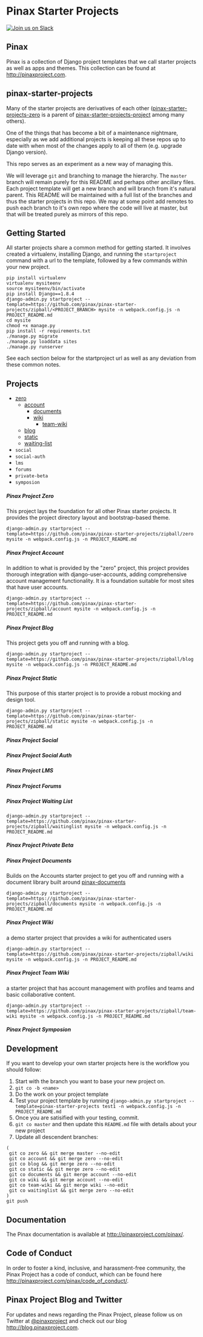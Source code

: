 # Pinax Starter Projects

[![Join us on Slack](http://slack.pinaxproject.com/badge.svg)](http://slack.pinaxproject.com/)


Pinax
--------

Pinax is a collection of Django project templates that we call starter projects
as well as apps and themes. This collection can be found at http://pinaxproject.com.


pinax-starter-projects
-------------------------

Many of the starter projects are derivatives of each
other ([pinax-starter-projects-zero](http://github.com/pinax/pinax-starter-projects-zero) is a
parent of [pinax-starter-projects-project](http://github.com/pinax/pinax-starter-projects-project)
among many others).

One of the things that has become a bit of a maintenance nightmare, especially
as we add additional projects is keeping all these repos up to date with when
most of the changes apply to all of them (e.g. upgrade Django version).

This repo serves as an experiment as a new way of managing this.

We will leverage `git` and branching to manage the hierarchy.  The `master`
branch will remain purely for this README and perhaps other ancillary files.
Each project template will get a new branch and will branch from it's natural
parent. This README will be maintained with a full list of the branches and
thus the starter projects in this repo. We may at some point add remotes to
push each branch to it's own repo where the code will live at master, but that
will be treated purely as mirrors of this repo.


Getting Started
----------------

All starter projects share a common method for getting started. It involves
created a virtualenv, installing Django, and running the `startproject` command
with a url to the template, followed by a few commands within your new project.

```
pip install virtualenv
virtualenv mysiteenv
source mysiteenv/bin/activate
pip install Django==1.8.4
django-admin.py startproject --template=https://github.com/pinax/pinax-starter-projects/zipball/<PROJECT_BRANCH> mysite -n webpack.config.js -n PROJECT_README.md
cd mysite
chmod +x manage.py
pip install -r requirements.txt
./manage.py migrate
./manage.py loaddata sites
./manage.py runserver
```

See each section below for the startproject url as well as any deviation from
these common notes.


Projects
----------

* [zero](#pinax-project-zero)
  * [account](#pinax-project-account)
    * [documents](#pinax-project-documents)
    * [wiki](#pinax-project-wiki)
      * [team-wiki](#pinax-project-team-wiki)
  * [blog](#pinax-project-blog)
  * [static](#pinax-project-static)
  * [waiting-list](#pinax-project-waiting-list)
* `social`
* `social-auth`
* `lms`
* `forums`
* `private-beta`
* `symposion`


##### Pinax Project Zero

This project lays the foundation for all other Pinax starter projects. It
provides the project directory layout and bootstrap-based theme.

```
django-admin.py startproject --template=https://github.com/pinax/pinax-starter-projects/zipball/zero mysite -n webpack.config.js -n PROJECT_README.md
```

##### Pinax Project Account

In addition to what is provided by the "zero" project, this project provides
thorough integration with django-user-accounts, adding comprehensive account
management functionality. It is a foundation suitable for most sites that have
user accounts.

```
django-admin.py startproject --template=https://github.com/pinax/pinax-starter-projects/zipball/account mysite -n webpack.config.js -n PROJECT_README.md
```

##### Pinax Project Blog

This project gets you off and running with a blog.

```
django-admin.py startproject --template=https://github.com/pinax/pinax-starter-projects/zipball/blog mysite -n webpack.config.js -n PROJECT_README.md
```

##### Pinax Project Static

This purpose of this starter project is to provide a robust mocking and design tool.

```
django-admin.py startproject --template=https://github.com/pinax/pinax-starter-projects/zipball/static mysite -n webpack.config.js -n PROJECT_README.md
```

##### Pinax Project Social


##### Pinax Project Social Auth


##### Pinax Project LMS


##### Pinax Project Forums


##### Pinax Project Waiting List

```
django-admin.py startproject --template=https://github.com/pinax/pinax-starter-projects/zipball/waitinglist mysite -n webpack.config.js -n PROJECT_README.md
```

##### Pinax Project Private Beta


##### Pinax Project Documents

Builds on the Accounts starter project to get you off and running with a document
library built around [pinax-documents](https://github.com/pinax/pinax-documents)

```
django-admin.py startproject --template=https://github.com/pinax/pinax-starter-projects/zipball/documents mysite -n webpack.config.js -n PROJECT_README.md
```

##### Pinax Project Wiki

a demo starter project that provides a wiki for authenticated users

```
django-admin.py startproject --template=https://github.com/pinax/pinax-starter-projects/zipball/wiki mysite -n webpack.config.js -n PROJECT_README.md
```


##### Pinax Project Team Wiki

a starter project that has account management with profiles and teams and basic collaborative content.

```
django-admin.py startproject --template=https://github.com/pinax/pinax-starter-projects/zipball/team-wiki mysite -n webpack.config.js -n PROJECT_README.md
```

##### Pinax Project Symposion


Development
---------------

If you want to develop your own starter projects here is the workflow you should
follow:

1. Start with the branch you want to base your new project on.
2. `git co -b <name>`
3. Do the work on your project template
4. Test your project template by running `django-admin.py startproject --template=pinax-starter-projects test1 -n webpack.config.js -n PROJECT_README.md`
5. Once you are satisified with your testing, commit.
6. `git co master` and then update this `README.md` file with details about your new project
7. Update all descendent branches:

```
(
 git co zero && git merge master --no-edit
 git co account && git merge zero --no-edit
 git co blog && git merge zero --no-edit
 git co static && git merge zero --no-edit
 git co documents && git merge account --no-edit
 git co wiki && git merge account --no-edit
 git co team-wiki && git merge wiki --no-edit
 git co waitinglist && git merge zero --no-edit
)
git push
```

Documentation
---------------

The Pinax documentation is available at http://pinaxproject.com/pinax/.


Code of Conduct
-----------------

In order to foster a kind, inclusive, and harassment-free community, the Pinax Project has a code of conduct, which can be found here  http://pinaxproject.com/pinax/code_of_conduct/.


Pinax Project Blog and Twitter
--------------------------------

For updates and news regarding the Pinax Project, please follow us on Twitter at [@pinaxproject](https://twitter.com/pinaxproject) and check out our blog http://blog.pinaxproject.com.
